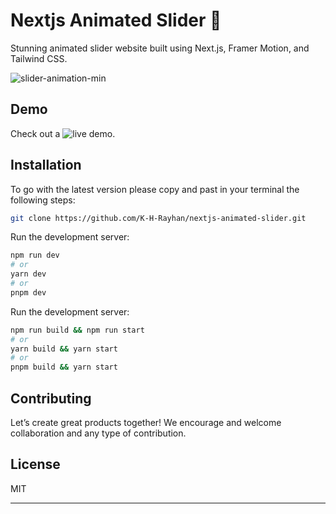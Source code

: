 # Nextjs Animated Slider 🚀

Stunning animated slider website built using Next.js, Framer Motion, and Tailwind CSS.

![slider-animation-min](https://github.com/K-H-Rayhan/nextjs-animated-slider/assets/83538046/676e87e0-0988-4431-9c3d-354635faca93)

## Demo

Check out a ![live demo](https://nextjs-animated-slider.vercel.app/).

## Installation

To go with the latest version please copy and past in your terminal the following steps: 

```bash
git clone https://github.com/K-H-Rayhan/nextjs-animated-slider.git
```

Run the development server:

```bash
npm run dev
# or
yarn dev
# or
pnpm dev
```
Run the development server:

```bash
npm run build && npm run start
# or
yarn build && yarn start
# or
pnpm build && yarn start
```

## Contributing

Let’s create great products together! We encourage and welcome collaboration and any type of contribution.

## License

MIT

---

